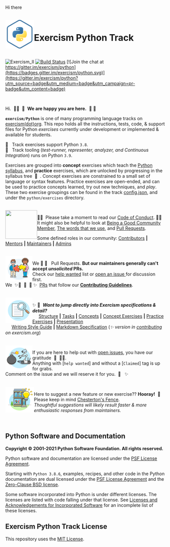 Hi there

<br>

<img align="left" width="90" height="90" src="https://github.com/exercism/website-icons/blob/main/tracks/python.svg">
<p vertical-align="middle"><h1>Exercism Python Track</h1></p>

<br>

![Exercism_II](https://img.shields.io/badge/Exercism--Built-9101FF?logo=python&logoColor=FFDF58&labelColor=3D7AAB&label=Python-Powered)
[![Build Status](https://github.com/exercism/python/workflows/Exercises%20check/badge.svg)](https://github.com/exercism/python/actions?query=workflow%3A%22Exercises+check%22)
[![Join the chat at https://gitter.im/exercism/python](https://badges.gitter.im/exercism/python.svg)](https://gitter.im/exercism/python?utm_source=badge&utm_medium=badge&utm_campaign=pr-badge&utm_content=badge)

<br>

Hi. &nbsp;👋🏽 &nbsp;👋 &nbsp;**We are happy you are here.**&nbsp; 🎉&nbsp;🌟

**`exercism/Python`** is one of many programming language tracks on [exercism(dot)org][exercism-website].
This repo holds all the instructions, tests, code, & support files for Python *exercises* currently under development or implemented & available for students.

 🌟 &nbsp;&nbsp;Track exercises support Python `3.8`.  
 🌟 &nbsp;&nbsp;Track tooling (_test-runner, representer, analyzer, and Continuous Integration_) runs on Python `3.9`.

Exercises are grouped into **concept** exercises which teach the [Python syllabus][python-syllabus], and **practice** exercises, which are unlocked by progressing in the syllabus tree &nbsp;🌴 &nbsp;. Concept exercises are constrained to a small set of language or syntax features. Practice exercises are open-ended, and can be used to practice concepts learned, try out new techniques, and _play_.  These two exercise groupings can be found in the track [config.json][config-json], and under the `python/exercises` directory.

<br>

<img align="left" width="100" height="90" src="https://github.com/exercism/website-icons/blob/main/exercism/logo-big-bordered.png">

🌟🌟&nbsp; Please take a moment to read our [Code of Conduct][exercism-code-of-conduct].&nbsp;🌟🌟&nbsp;  
It might also be helpful to look at [Being a Good Community Member][being-a-good-community-member], [The words that we use][the-words-that-we-use], and [Pull Requests][prs].

Some defined roles in our community:  [Contributors][exercism-contributors] **|** [Mentors][exercism-mentors] **|** [Maintainers][exercism-track-maintainers]  **|** [Admins][exercism-admins]

<br>
<img align="left" width="85" height="80" src="https://github.com/exercism/website-icons/blob/main/exercises/two-fer.svg">

We&nbsp;💛&nbsp;💙 &nbsp; Pull Requests. **But our maintainers generally can't accept _unsolicited_ PRs.**  
Check our [help wanted][open-issues] list or [open an issue ][open-an-issue] for discussion first.  
We &nbsp;✨💙 &nbsp;💛 &nbsp;💙 ✨&nbsp; [PRs][prs] that follow our **[Contributing Guidelines][contributing-guidelines]**.


<br>
<img align="left" width="85" height="80" src="https://github.com/exercism/website-icons/blob/main/exercises/word-search.svg">

✨&nbsp;🦄&nbsp; _**Want to jump directly into Exercism specifications & detail?**_  
&nbsp;&nbsp;&nbsp;&nbsp;&nbsp;[Structure][exercism-track-structure] **|** [Tasks][exercism-tasks] **|** [Concepts][exercism-concepts] **|** [Concept Exercises][concept-exercises] **|** [Practice Exercises][practice-exercises] **|** [Presentation][exercise-presentation]  
&nbsp;&nbsp;&nbsp;&nbsp;&nbsp;[Writing Style Guide][exercism-writing-style] **|** [Markdown Specification][exercism-markdown-specification] (_✨ version in [contributing][website-contributing-section] on exercism.org_)

<br>
<img align="left" width="85" height="80" src="https://github.com/exercism/website-icons/blob/main/exercises/bomb-defuser.svg">

If you are here to help out with [open issues][open-issues], you have our gratitude &nbsp;🙌 &nbsp;🙌🏽.  
Anything with [`help wanted`] and without a [`Claimed`] tag is up for grabs.  
Comment on the issue and we will reserve it for you. &nbsp;🌈 &nbsp; ✨

<br>
<img align="left" width="90" height="80" src="https://github.com/exercism/website-icons/blob/main/exercises/boutique-suggestions.svg">

Here to suggest a new feature or new exercise?? **Hooray!** &nbsp;🎉 &nbsp;  
Please keep in mind [Chesterton's Fence][chestertons-fence].  
_Thoughtful suggestions will likely result faster & more enthusiastic responses from maintainers._

<br>

## Python Software and Documentation

**Copyright © 2001-2021 Python Software Foundation. All rights reserved.**

Python software and documentation are licensed under the [PSF License Agreement][psf-license].

Starting with `Python 3.8.6`, examples, recipes, and other code in the Python documentation are dual licensed under the [PSF License Agreement][psf-license] and the [Zero-Clause BSD license][zero-clause-bsd].

Some software incorporated into Python is under different licenses. The licenses are listed with code falling under that license. See [Licenses and Acknowledgements for Incorporated Software](https://docs.python.org/3/license.html#otherlicenses) for an incomplete list of these licenses.


## Exercism Python Track License
This repository uses the [MIT License](/LICENSE).



[being-a-good-community-member]: https://github.com/exercism/docs/tree/main/community/good-member
[chestertons-fence]: https://github.com/exercism/docs/blob/main/community/good-member/chestertons-fence.md
[concept-exercises]: https://github.com/exercism/docs/blob/main/building/tracks/concept-exercises.md
[config-json]: https://github.com/exercism/javascript/blob/main/config.json
[contributing-guidelines]: https://github.com/exercism/python/blob/main/CONTRIBUTING.md
[exercise-presentation]: https://github.com/exercism/docs/blob/main/building/tracks/presentation.md
[exercism-admins]: https://github.com/exercism/docs/blob/main/community/administrators.md
[exercism-code-of-conduct]: https://exercism.org/docs/using/legal/code-of-conduct
[exercism-concepts]: https://github.com/exercism/docs/blob/main/building/tracks/concepts.md
[exercism-contributors]: https://github.com/exercism/docs/blob/main/community/contributors.md
[exercism-markdown-specification]: https://github.com/exercism/docs/blob/main/building/markdown/markdown.md
[exercism-mentors]: https://github.com/exercism/docs/tree/main/mentoring
[exercism-tasks]: https://exercism.org/docs/building/product/tasks
[exercism-track-maintainers]: https://github.com/exercism/docs/blob/main/community/maintainers.md
[exercism-track-structure]: https://github.com/exercism/docs/tree/main/building/tracks
[exercism-website]: https://exercism.org/
[exercism-writing-style]: https://github.com/exercism/docs/blob/main/building/markdown/style-guide.md
[open-an-issue]: https://github.com/exercism/python/issues/new/choose
[open-issues]: https://github.com/exercism/python/issues?q=is%3Aissue+is%3Aopen+label%3A%22help+wanted%22
[prs]: https://github.com/exercism/docs/blob/main/community/good-member/pull-requests.md
[practice-exercises]: https://github.com/exercism/docs/blob/main/building/tracks/practice-exercises.md
[psf-license]: https://docs.python.org/3/license.html#psf-license
[python-syllabus]: https://exercism.org/tracks/python/concepts
[the-words-that-we-use]: https://github.com/exercism/docs/blob/main/community/good-member/words.md
[website-contributing-section]: https://exercism.org/docs/building
[zero-clause-bsd]: https://docs.python.org/3/license.html#zero-clause-bsd-license-for-code-in-the-python-release-documentation
